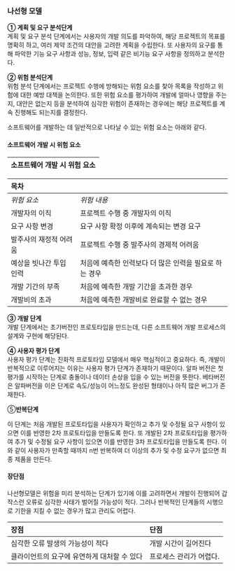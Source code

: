 ### 나선형 모델

**① 계획 및 요구 분석단계**  
계획 및 요구 분석 단계에서는 사용자의 개발 의도를 파악하여, 해당 프로젝트의 목표를 명확히 하고, 여러 제약 조건의 대안을 고려한 계획을 수립한다. 또 사용자의 요구를 통해 파악한 기능 요구 사항과 성능, 정보, 입력 같은 비기능 요구 사항을 정의하고 분석한다.

**② 위험 분석단계**  
위험 분석 단계에서는 프로젝트 수행에 방해되는 위험 요소를 찾아 목록을 작성하고 위험에 대한 예방 대책을 논의한다. 또한 위험 요소를 평가하여 개발에 얼마나 영향을 주는지, 대안은 없는지 등을 분석하여 심각한 위험이 존재하는 경우에는 해당 프로젝트를 계속 진행해도 되는지를 결정한다.

소프트웨어를 개발하는 데 일반적으로 나타날 수 있는 위험 요소는 아래와 같다.

#### 소프트웨어 개발 시 위험 요소

| 소프트웨어 개발 시 위험 요소 |
| :--- |


| 목차 |  |
| :--- | :--- |
| _위험 요소_ | _위험 내용_ |
| 개발자의 이직 | 프로젝트 수행 중 개발자의 이직 |
| 요구 사항 변경 | 요구 사항 확정 이후에 계속되는 변경 요구 |
| 발주사의 재정적 어려움 | 프로젝트 수행 중 발주사의 경제적 어려움 |
| 예상을 빗나간 투입 인력 | 처음에 예측한 인력보다 더 많은 인력을 필요로 하는 경우 |
| 개발 기간의 부족 | 처음에 예측한 개발 기간을 초과한 경우 |
| 개발비의 초과 | 처음에 예측한 개발비로 완료할 수 없는 경우 |

**③ 개발 단계**  
개발 단계에서는 초기버전인 프로토타입을 만드는데, 다른 소프트웨어 개발 프로세스의 설계와 구현에 해당된다.

**④ 사용자 평가 단계**  
사용자 평가 단계는 진화적 프로토타입 모델에서 매우 핵심적이고 중요하다. 즉, 개발이 반복적으로 이루어지는 이유는 사용자 평가 단계가 존재하기 때문이다. 알파 버전은 첫 평가를 시작하는 단계로 충돌이나 데이터 손상을 입을 수 있는 버전을 뜻한다. 베타버전은 알파버전을 이은 단계로 속도/성능이 어느정도 완성된 형태이나 아직 많은 버그가 존재한다.

⑤**반복단계**

이 단계는 처음 개발된 프로토타입을 사용자가 확인하고 추가 및 수정될 요구 사항이 있으면 이를 반영한 2차 프로토타입을 만들도록 한다. 또 개발된 2차 프로토타입을 평가하여 추가 및 수정될 요구 사항이 있으면 이를 반영한 3차 프로토타입을 만들도록 한다. 이와 같이 사용자가 만족할 때까지 n번 반복하여 더 이상의 추가 및 수정 요구가 없으면 최종 제품을 만든다.

#### 장단점

나선형모델은 위험을 미리 분석하는 단계가 있기에 이를 고려하면서 개발이 진행되어 갑작스런 오류로 심각한 사태가 벌어질 가능성이 적다. 그러나 반복적인 단계들의 시행으로 기한을 지킬 수 없는 경우가 많고 관리도 어렵다.

| 장점 | 단점 |
| :--- | :--- |
| 심각한 오류 발생의 가능성이 적다 | 개발 시간이 길어진다 |
| 클라이언트의 요구에 유연하게 대처할 수 있다 | 프로세스 관리가 어렵다. |



